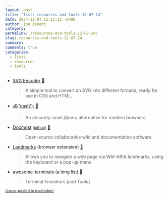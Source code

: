 ```yaml
---
layout: post
title: "list: resources and tools 12-07-24"
date: 2024-12-07 12:12:12 -0400
author: joe jenett
category: 
permalink: /resources-and-tools-12-07-24/
slug: resources-and-tools-12-07-24
summary: 
comments: true
categories:
  - lists
  - resources
  - tools
---
```

<ul class="links">
	<li><a title="SVG Encoder" href="https://svgencode.com/">SVG Encoder</a> <a title="source" href="https://pinboard.in/u:fileformat">📌</a><blockquote><p>A simple tool to convert an SVG into different formats, ready for use in CSS and HTML.</p></blockquote></li>
	<li><a title="GitHub - fabiospampinato/cash" href="https://github.com/fabiospampinato/cash">💰('cash');</a> <a title="source" href="https://pinboard.in/u:arnicas">📌</a><blockquote><p>An absurdly small jQuery alternative for modern browsers.</p></blockquote></li>
	<li><a title="Docmost" href="https://docmost.com/">Docmost</a> <small>(<a href="https://github.com/docmost/docmost">github</a>)</small> <a title="source" href="https://pinboard.in/u:zero1infinity">📌</a><blockquote><p>Open-source collaborative wiki and documentation software.</p></blockquote></li>
	<li><a title="Landmarks" href="https://matatk.agrip.org.uk/landmarks/">Landmarks</a> (browser extension) <a title="source" href="https://pinboard.in/u:stephanieleary">📌</a><blockquote><p>Allows you to navigate a web page via WAI-ARIA landmarks, using the keyboard or a pop-up menu</p></blockquote></li>
	<li><a title="GitHub - cdleon/awesome-terminals" href="https://github.com/cdleon/awesome-terminals">awesome-terminals</a> (a long list) <a title="source" href="https://pinboard.in/u:tdjones">📌</a><blockquote><p>Terminal Emulators [and Tools]</p></blockquote></li>
</ul>

<a href="https://brid.gy/publish/mastodon"><small>(cross-posted to mastodon)</small></a>